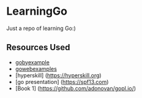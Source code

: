 # LearningGo
Just a repo of learning Go:)


## Resources Used 
 - [gobyexample](https://gobyexample.com)
 - [gowebexamples](https://gowebexamples.com/)
 - [hyperskill] (https://hyperskill.org)
 - [go presentation] (https://spf13.com)
 - [Book 1] (https://github.com/adonovan/gopl.io/)


